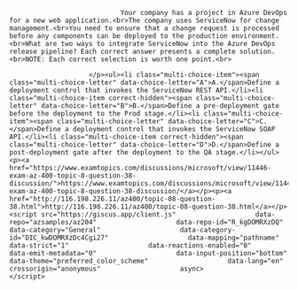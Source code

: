 <p class="card-text">
							
								Your company has a project in Azure DevOps for a new web application.<br>The company uses ServiceNow for change management.<br>You need to ensure that a change request is processed before any components can be deployed to the production environment.<br>What are two ways to integrate ServiceNow into the Azure DevOps release pipeline? Each correct answer presents a complete solution.<br>NOTE: Each correct selection is worth one point.<br>
							
						</p><ul><li class="multi-choice-item"><span class="multi-choice-letter" data-choice-letter="A">A.</span>Define a deployment control that invokes the ServiceNow REST API.</li><li class="multi-choice-item correct-hidden"><span class="multi-choice-letter" data-choice-letter="B">B.</span>Define a pre-deployment gate before the deployment to the Prod stage.</li><li class="multi-choice-item"><span class="multi-choice-letter" data-choice-letter="C">C.</span>Define a deployment control that invokes the ServiceNow SOAP API.</li><li class="multi-choice-item correct-hidden"><span class="multi-choice-letter" data-choice-letter="D">D.</span>Define a post-deployment gate after the deployment to the QA stage.</li></ul><p><a href="https://www.examtopics.com/discussions/microsoft/view/11446-exam-az-400-topic-8-question-38-discussion/">https://www.examtopics.com/discussions/microsoft/view/11446-exam-az-400-topic-8-question-38-discussion/</a></p><p><a href="http://116.198.226.11/az400/topic-08-question-38.html">http://116.198.226.11/az400/topic-08-question-38.html</a></p><script src="https://giscus.app/client.js"                    data-repo="azsamples/az204"                    data-repo-id="R_kgDOMRXzDQ"                    data-category="General"                    data-category-id="DIC_kwDOMRXzDc4Cgi27"                    data-mapping="pathname"                    data-strict="1"                    data-reactions-enabled="0"                    data-emit-metadata="0"                    data-input-position="bottom"                    data-theme="preferred_color_scheme"                    data-lang="en"                    crossorigin="anonymous"                    async>                    </script>